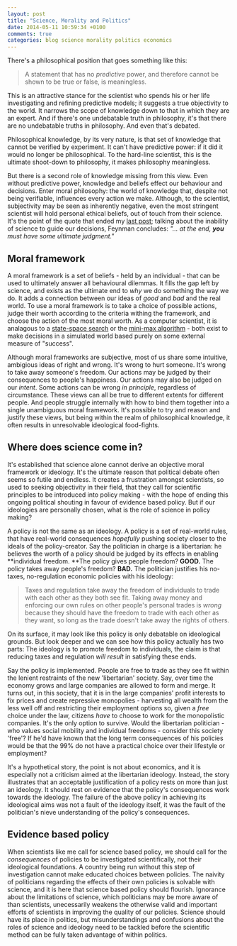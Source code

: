 ```yaml
---
layout: post
title: "Science, Morality and Politics"
date: 2014-05-11 10:59:34 +0100
comments: true
categories: blog science morality politics economics
---
```


There's a philosophical position that goes something like this:

 > A statement that has no *predictive* power, and therefore cannot be shown to be true or false, is meaningless.

This is an attractive stance for the scientist who spends his or her life investigating and refining predictive models; it suggests a true objectivity to the world. It narrows the scope of knowledge down to that in which they are an expert. And if there's one undebatable truth in philosophy, it's that there are no undebatable truths in philosophy. And even that's debated.

Philosophical knowledge, by its very nature, is that set of knowledge that cannot be verified by experiment. It can't have predictive power: if it did it would no longer be philosophical. To the hard-line scientist, this is the ultimate shoot-down to philosophy, it makes philosophy meaningless.

But there is a second role of knowledge missing from this view. Even without predictive power, knowledge and beliefs effect our behaviour and decisions. Enter moral philosophy: the world of knowledge that, despite not being verifiable, influences every action we make. Although, to the scientist, subjectivity may be seen as inherently negative, even the most stringent scientist will hold personal ethical beliefs, out of touch from their science. It's the point of the quote that ended my [last post](/../writing/i-for-one-welcome-our-new-insect-overlords/); talking about the inability of science to guide our decisions, Feynman concludes: *"... at the end, **you** must have some ultimate judgment."*

## Moral framework

A moral framework is a set of beliefs - held by an individual - that can be used to ultimately answer all behavioural dilemmas. It fills the gap left by science, and exists as the ultimate end to *why* we do something the way we do. It adds a connection between our ideas of *good* and *bad* and the real world. To use a moral framework is to take a choice of possible actions, judge their worth according to the criteria withing the framework, and choose the action of the most moral worth. As a computer scientist, it is analagous to a [state-space search](http://en.wikipedia.org/wiki/State_space_search) or the [mini-max algorithm](http://en.wikipedia.org/wiki/Minimax) - both exist to make decisions in a simulated world based purely on some external measure of "success".

Although moral frameworks are subjective, most of us share some intuitive, ambigious ideas of right and wrong. It's wrong to hurt someone. It's wrong to take away someone's freedom. Our actions may be judged by their consequences to people's happiness. Our actions may also be judged on our *intent*. Some actions can be wrong *in principle*, regardless of circumstance. These views can all be true to different extents for different people. And people struggle internally with how to bind them together into a single unambiguous moral framework. It's possible to try and reason and justify these views, but being within the realm of philosophical knowledge, it often results in unresolvable ideological food-fights.

## Where does science come in?

It's established that science alone cannot derive an objective moral framework or ideology. It's the ultimate reason that political debate often seems so futile and endless. It creates a frustration amongst scientists, so used to seeking objectivity in their field, that they call for scientific principles to be introduced into policy making - with the hope of ending this ongoing political shouting in favour of evidence based policy. But if our ideologies are personally chosen, what is the role of science in policy making?

A policy is not the same as an ideology. A policy is a set of real-world rules, that have real-world consequences *hopefully* pushing society closer to the ideals of the policy-creator. Say the politician in charge is a libertarian: he believes the worth of a policy should be judged by its effects in enabling **individual freedom. **The policy gives people freedom? **GOOD.** The policy takes away people's freedom? **BAD.** The politician justifies his no-taxes, no-regulation economic policies with his ideology:

 > Taxes and regulation take away the freedom of individuals to trade with each other as they both see fit. Taking away money and enforcing our own rules on other people's personal trades is *wrong* because they should have the freedom to trade with each other as they want, so long as the trade doesn't take away the rights of others.

On its surface, it may look like this policy is only debatable on ideological grounds. But look deeper and we can see how this policy actually has two parts: The ideology is to promote freedom to individuals, the claim is that reducing taxes and regulation *will result* in satisfying these ends.

Say the policy is implemented. People are free to trade as they see fit within the lenient restraints of the new 'libertarian' society. Say, over time the economy grows and large companies are allowed to form and merge. It turns out, in this society, that it is in the large companies' profit interests to fix prices and create repressive monopolies - harvesting all wealth from the less well off and restricting their employment options so, given a *free* choice under the law, citizens *have* to choose to work for the monopolistic companies. It's the only option to survive. Would the libertarian politician - who values social mobility and individual freedoms - consider this society 'free'? If he'd have known that the long term consequences of his policies would be that the 99% do not have a practical choice over their lifestyle or employment?

It's a hypothetical story, the point is not about economics, and it is especially not a criticism aimed at the libertarian ideology. Instead, the story illustrates that an acceptable justification of a policy rests on more than just an ideology. It should rest on evidence that the policy's consequences work towards the ideology. The failure of the above policy in achieving its ideological aims was not a fault of the ideology itself, it was the fault of the politician's nieve understanding of the policy's consequences.

## Evidence based policy

When scientists like me call for science based policy, we should call for the *consequences* of policies to be investigated scientifically, not their ideological foundations. A country being run without this step of investigation cannot make educated choices between policies. The naivity of politicians regarding the effects of their own policies is solvable with science, and it is here that science based policy should flourish. Ignorance about the limitations of science, which politicians may be more aware of than scientists, unecessarily weakens the otherwise valid and important efforts of scientists in improving the quality of our policies. Science should have its place in politics, but misunderstandings and confusions about the roles of science and ideology need to be tackled before the scientific method can be fully taken advantage of within politics.
